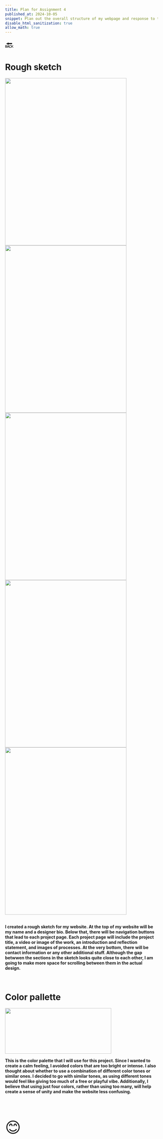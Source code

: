 ```yaml
---
title: Plan for Assignment 4
published_at: 2024-10-05
snippet: Plan out the overall structure of my webpage and response to the following questions 
disable_html_sanitization: true
allow_math: true
---
```



<a href="https://julienoh000-dms1-blog-83.deno.dev/" style="text-decoration: none; color: black;"><span style="font-size: 30px;">🔙</span></a>


# Rough sketch

<img src="rs2.jpg" width="400" height="550">
<img src="rs3.jpg" width="400" height="550">
<img src="rs4.jpg" width="400" height="550">
<img src="rs5.jpg" width="400" height="550">
<img src="rs6.jpg" width="400" height="550">

<br>
<br>

**I created a rough sketch for my website. At the top of my website will be my name and a designer bio. Below that, there will be navigation buttons that lead to each project page. Each project page will include the project title, a video or image of the work, an introduction and reflection statement, and images of processes. At the very bottom, there will be contact information or any other additional stuff. Although the gap betwwen the sections in the sketch looks quite close to each other, I am going to make more space for scrolling between them in the actual design.**

<br>

# Color pallette

<img src="copa.png" width="350" height="150">

<br>

**This is the color palette that I will use for this project. Since I wanted to create a calm feeling, I avoided colors that are too bright or intense. I also thought about whether to use a combination of different color tones or similar ones. I decided to go with similar tones, as using different tones would feel like giving too much of a free or playful vibe. Additionally, I believe that using just four colors, rather than using too many, will help create a sense of unity and make the website less confusing.**

<br>
<br>
<br>


<span style="font-size: 50px;">😊</span>